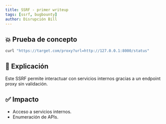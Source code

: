 ```yaml
---
title: SSRF - primer writeup
tags: [ssrf, bugbounty]
author: Disrupción Bill
---
```


## 💥 Prueba de concepto

```bash
curl "https://target.com/proxy?url=http://127.0.0.1:8000/status"
```

## 🧠 Explicación

Este SSRF permite interactuar con servicios internos gracias a un endpoint proxy sin validación.

## ✅ Impacto

- Acceso a servicios internos.
- Enumeración de APIs.

